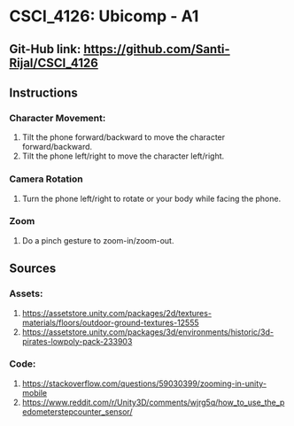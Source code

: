 # CSCI_4126: Ubicomp - A1

## Git-Hub link: https://github.com/Santi-Rijal/CSCI_4126

## Instructions

### Character Movement:

1) Tilt the phone forward/backward to move the character forward/backward.
2) Tilt the phone left/right to move the character left/right.

### Camera Rotation

1) Turn the phone left/right to rotate or your body while facing the phone.

### Zoom

1) Do a pinch gesture to zoom-in/zoom-out.

## Sources

### Assets:
1) https://assetstore.unity.com/packages/2d/textures-materials/floors/outdoor-ground-textures-12555
2) https://assetstore.unity.com/packages/3d/environments/historic/3d-pirates-lowpoly-pack-233903
### Code:
1) https://stackoverflow.com/questions/59030399/zooming-in-unity-mobile
2) https://www.reddit.com/r/Unity3D/comments/wjrg5q/how_to_use_the_pedometerstepcounter_sensor/
